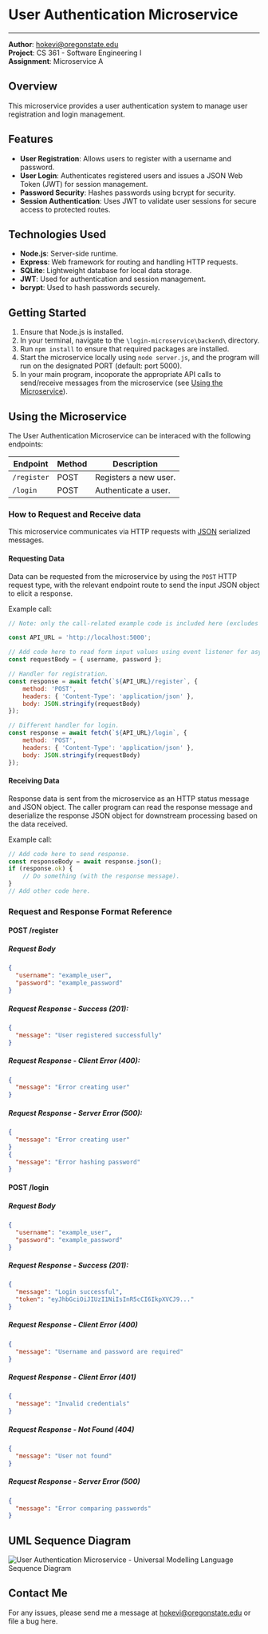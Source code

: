 # User Authentication Microservice

---

**Author**: hokevi@oregonstate.edu  
**Project**: CS 361 - Software Engineering I  
**Assignment**: Microservice A

## Overview

This microservice provides a user authentication system to manage user registration and login management.

## Features
*   **User Registration**: Allows users to register with a username and password.
*   **User Login**: Authenticates registered users and issues a JSON Web Token (JWT) for session management.
*    **Password Security**: Hashes passwords using bcrypt for security.
*    **Session Authentication**: Uses JWT to validate user sessions for secure access to protected routes.

## Technologies Used
- **Node.js**: Server-side runtime.
- **Express**: Web framework for routing and handling HTTP requests.
- **SQLite**: Lightweight database for local data storage.
- **JWT**: Used for authentication and session management.
- **bcrypt**: Used to hash passwords securely.

## Getting Started
1.  Ensure that Node.js is installed.
2.  In your terminal, navigate to the `\login-microservice\backend\` directory.
3.  Run `npm install` to ensure that required packages are installed.
4.  Start the microservice locally using `node server.js`, and the program will run on the designated PORT (default: port 5000).
5.  In your main program, incoporate the appropriate API calls to send/receive messages from the microservice (see [Using the Microservice](#using-the-microservice)).

## Using the Microservice
The User Authentication Microservice can be interaced with the following endpoints:

| Endpoint    | Method | Description           |
| ----------- | ------ | --------------------- |
| `/register` |  POST  | Registers a new user. |
| `/login`    |  POST  | Authenticate a user.  |

### How to Request and Receive data
This microservice communicates via HTTP requests with [JSON](https://en.wikipedia.org/wiki/JSON) serialized messages.

#### Requesting Data
Data can be requested from the microservice by using the `POST` HTTP request type, with the relevant endpoint route to send the input JSON object to elicit a response.

Example call:
```JavaScript
// Note: only the call-related example code is included here (excludes HTML form inputs and other JavaScript).

const API_URL = 'http://localhost:5000';

// Add code here to read form input values using event listener for async function.
const requestBody = { username, password };

// Handler for registration.
const response = await fetch(`${API_URL}/register`, {
    method: 'POST',
    headers: { 'Content-Type': 'application/json' },
    body: JSON.stringify(requestBody)
});

// Different handler for login.
const response = await fetch(`${API_URL}/login`, {
    method: 'POST',
    headers: { 'Content-Type': 'application/json' },
    body: JSON.stringify(requestBody)
});

```

#### Receiving Data
Response data is sent from the microservice as an HTTP status message and JSON object. The caller program can read the response message and deserialize the response JSON object for downstream processing based on the data received.

Example call: 
```JavaScript
// Add code here to send response.
const responseBody = await response.json();
if (response.ok) {
    // Do something (with the response message).
} 
// Add other code here.
```

### Request and Response Format Reference
#### POST /register
##### Request Body
```json
{
  "username": "example_user",
  "password": "example_password"
}
```

##### Request Response - Success (201):
```json
{
  "message": "User registered successfully"
}
```


##### Request Response - Client Error (400):
```json
{
  "message": "Error creating user"
}
```

##### Request Response - Server Error (500):
```json
{
  "message": "Error creating user"
}
{
  "message": "Error hashing password"
}
```

#### POST /login
##### Request Body
```json
{
  "username": "example_user",
  "password": "example_password"
}
```

##### Request Response - Success (201):
```json
{
  "message": "Login successful",
  "token": "eyJhbGciOiJIUzI1NiIsInR5cCI6IkpXVCJ9..."
}
```

##### Request Response - Client Error (400)
```json
{
  "message": "Username and password are required"
}
```

##### Request Response - Client Error (401)
```json
{
  "message": "Invalid credentials"
}
```


##### Request Response - Not Found (404)
```json
{
  "message": "User not found"
}
```

##### Request Response - Server Error (500)
```json
{
  "message": "Error comparing passwords"
}
```

## UML Sequence Diagram
![User Authentication Microservice - Universal Modelling Language Sequence Diagram](uml.png)


## Contact Me 
For any issues, please send me a message at hokevi@oregonstate.edu or file a bug here.